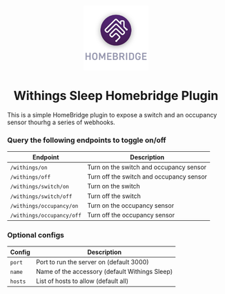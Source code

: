 <p align="center">

<img src="https://github.com/homebridge/branding/raw/latest/logos/homebridge-wordmark-logo-vertical.png" width="150">

</p>

<span align="center">

# Withings Sleep Homebridge Plugin

</span>

This is a simple HomeBridge plugin to expose a switch and an occupancy sensor thourhg a series of webhooks.

### Query the following endpoints to toggle on/off

| Endpoint              | Description                             |
|-----------------------|-----------------------------------------|
| `/withings/on`        | Turn on the switch and occupancy sensor |
| `/withings/off`       | Turn off the switch and occupancy sensor |
| `/withings/switch/on` | Turn on the switch |
| `/withings/switch/off`| Turn off the switch |
| `/withings/occupancy/on` | Turn on the occupancy sensor |
| `/withings/occupancy/off`| Turn off the occupancy sensor |

### Optional configs

| Config                | Description                             |
|-----------------------|-----------------------------------------|
| `port`                | Port to run the server on (default 3000) |
| `name`                | Name of the accessory (default Withings Sleep) |
| `hosts`              | List of hosts to allow (default all) |